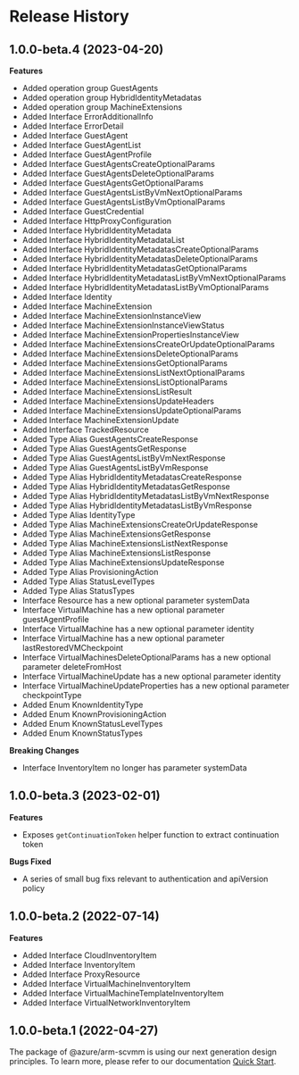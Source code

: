 # Release History
    
## 1.0.0-beta.4 (2023-04-20)
    
**Features**

  - Added operation group GuestAgents
  - Added operation group HybridIdentityMetadatas
  - Added operation group MachineExtensions
  - Added Interface ErrorAdditionalInfo
  - Added Interface ErrorDetail
  - Added Interface GuestAgent
  - Added Interface GuestAgentList
  - Added Interface GuestAgentProfile
  - Added Interface GuestAgentsCreateOptionalParams
  - Added Interface GuestAgentsDeleteOptionalParams
  - Added Interface GuestAgentsGetOptionalParams
  - Added Interface GuestAgentsListByVmNextOptionalParams
  - Added Interface GuestAgentsListByVmOptionalParams
  - Added Interface GuestCredential
  - Added Interface HttpProxyConfiguration
  - Added Interface HybridIdentityMetadata
  - Added Interface HybridIdentityMetadataList
  - Added Interface HybridIdentityMetadatasCreateOptionalParams
  - Added Interface HybridIdentityMetadatasDeleteOptionalParams
  - Added Interface HybridIdentityMetadatasGetOptionalParams
  - Added Interface HybridIdentityMetadatasListByVmNextOptionalParams
  - Added Interface HybridIdentityMetadatasListByVmOptionalParams
  - Added Interface Identity
  - Added Interface MachineExtension
  - Added Interface MachineExtensionInstanceView
  - Added Interface MachineExtensionInstanceViewStatus
  - Added Interface MachineExtensionPropertiesInstanceView
  - Added Interface MachineExtensionsCreateOrUpdateOptionalParams
  - Added Interface MachineExtensionsDeleteOptionalParams
  - Added Interface MachineExtensionsGetOptionalParams
  - Added Interface MachineExtensionsListNextOptionalParams
  - Added Interface MachineExtensionsListOptionalParams
  - Added Interface MachineExtensionsListResult
  - Added Interface MachineExtensionsUpdateHeaders
  - Added Interface MachineExtensionsUpdateOptionalParams
  - Added Interface MachineExtensionUpdate
  - Added Interface TrackedResource
  - Added Type Alias GuestAgentsCreateResponse
  - Added Type Alias GuestAgentsGetResponse
  - Added Type Alias GuestAgentsListByVmNextResponse
  - Added Type Alias GuestAgentsListByVmResponse
  - Added Type Alias HybridIdentityMetadatasCreateResponse
  - Added Type Alias HybridIdentityMetadatasGetResponse
  - Added Type Alias HybridIdentityMetadatasListByVmNextResponse
  - Added Type Alias HybridIdentityMetadatasListByVmResponse
  - Added Type Alias IdentityType
  - Added Type Alias MachineExtensionsCreateOrUpdateResponse
  - Added Type Alias MachineExtensionsGetResponse
  - Added Type Alias MachineExtensionsListNextResponse
  - Added Type Alias MachineExtensionsListResponse
  - Added Type Alias MachineExtensionsUpdateResponse
  - Added Type Alias ProvisioningAction
  - Added Type Alias StatusLevelTypes
  - Added Type Alias StatusTypes
  - Interface Resource has a new optional parameter systemData
  - Interface VirtualMachine has a new optional parameter guestAgentProfile
  - Interface VirtualMachine has a new optional parameter identity
  - Interface VirtualMachine has a new optional parameter lastRestoredVMCheckpoint
  - Interface VirtualMachinesDeleteOptionalParams has a new optional parameter deleteFromHost
  - Interface VirtualMachineUpdate has a new optional parameter identity
  - Interface VirtualMachineUpdateProperties has a new optional parameter checkpointType
  - Added Enum KnownIdentityType
  - Added Enum KnownProvisioningAction
  - Added Enum KnownStatusLevelTypes
  - Added Enum KnownStatusTypes

**Breaking Changes**

  - Interface InventoryItem no longer has parameter systemData
    
## 1.0.0-beta.3 (2023-02-01)

**Features**

  - Exposes `getContinuationToken` helper function to extract continuation token

**Bugs Fixed**

  - A series of small bug fixs relevant to authentication and apiVersion policy

## 1.0.0-beta.2 (2022-07-14)
    
**Features**

  - Added Interface CloudInventoryItem
  - Added Interface InventoryItem
  - Added Interface ProxyResource
  - Added Interface VirtualMachineInventoryItem
  - Added Interface VirtualMachineTemplateInventoryItem
  - Added Interface VirtualNetworkInventoryItem
    
    
## 1.0.0-beta.1 (2022-04-27)

The package of @azure/arm-scvmm is using our next generation design principles. To learn more, please refer to our documentation [Quick Start](https://aka.ms/js-track2-quickstart).
